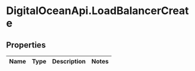 # DigitalOceanApi.LoadBalancerCreate

## Properties
Name | Type | Description | Notes
------------ | ------------- | ------------- | -------------
